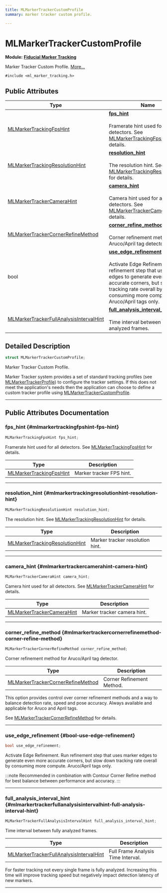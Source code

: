 ```yaml
---
title: MLMarkerTrackerCustomProfile
summary: marker tracker custom profile. 

---
```


# MLMarkerTrackerCustomProfile

**Module:** **[Fiducial Marker Tracking](/versioned_docs/version-14-Jun-2023/api-ref/api/Modules/group___marker_tracking/group___marker_tracking.md)**



Marker Tracker Custom Profile.  [More...](#detailed-description)


`#include <ml_marker_tracking.h>`

## Public Attributes

| Type           | Name           |
| -------------- | -------------- |
| [MLMarkerTrackingFpsHint](/versioned_docs/version-14-Jun-2023/api-ref/api/Modules/group___marker_tracking/group___marker_tracking.md#enums-mlmarkertrackingfpshint) | **[fps_hint](/versioned_docs/version-14-Jun-2023/api-ref/api/Modules/group___marker_tracking/struct_m_l_marker_tracker_custom_profile.md#mlmarkertrackingfpshint-fps-hint)** <br></br>Framerate hint used for all detectors. See [MLMarkerTrackingFpsHint](/versioned_docs/version-14-Jun-2023/api-ref/api/Modules/group___marker_tracking/group___marker_tracking.md#enum-mlmarkertrackingfpshint) for details.  |
| [MLMarkerTrackingResolutionHint](/versioned_docs/version-14-Jun-2023/api-ref/api/Modules/group___marker_tracking/group___marker_tracking.md#enums-mlmarkertrackingresolutionhint) | **[resolution_hint](/versioned_docs/version-14-Jun-2023/api-ref/api/Modules/group___marker_tracking/struct_m_l_marker_tracker_custom_profile.md#mlmarkertrackingresolutionhint-resolution-hint)** <br></br>The resolution hint. See [MLMarkerTrackingResolutionHint](/versioned_docs/version-14-Jun-2023/api-ref/api/Modules/group___marker_tracking/group___marker_tracking.md#enum-mlmarkertrackingresolutionhint) for details.  |
| [MLMarkerTrackerCameraHint](/versioned_docs/version-14-Jun-2023/api-ref/api/Modules/group___marker_tracking/group___marker_tracking.md#enums-mlmarkertrackercamerahint) | **[camera_hint](/versioned_docs/version-14-Jun-2023/api-ref/api/Modules/group___marker_tracking/struct_m_l_marker_tracker_custom_profile.md#mlmarkertrackercamerahint-camera-hint)** <br></br>Camera hint used for all detectors. See [MLMarkerTrackerCameraHint](/versioned_docs/version-14-Jun-2023/api-ref/api/Modules/group___marker_tracking/group___marker_tracking.md#enum-mlmarkertrackercamerahint) for details.  |
| [MLMarkerTrackerCornerRefineMethod](/versioned_docs/version-14-Jun-2023/api-ref/api/Modules/group___marker_tracking/group___marker_tracking.md#enums-mlmarkertrackercornerrefinemethod) | **[corner_refine_method](/versioned_docs/version-14-Jun-2023/api-ref/api/Modules/group___marker_tracking/struct_m_l_marker_tracker_custom_profile.md#mlmarkertrackercornerrefinemethod-corner-refine-method)** <br></br>Corner refinement method for Aruco/April tag detector.  |
| bool | **[use_edge_refinement](/versioned_docs/version-14-Jun-2023/api-ref/api/Modules/group___marker_tracking/struct_m_l_marker_tracker_custom_profile.md#bool-use-edge-refinement)** <br></br>Activate Edge Refinement. Run refinement step that uses marker edges to generate even more accurate corners, but slow down tracking rate overall by consuming more compute. Aruco/April tags only.  |
| [MLMarkerTrackerFullAnalysisIntervalHint](/versioned_docs/version-14-Jun-2023/api-ref/api/Modules/group___marker_tracking/group___marker_tracking.md#enums-mlmarkertrackerfullanalysisintervalhint) | **[full_analysis_interval_hint](/versioned_docs/version-14-Jun-2023/api-ref/api/Modules/group___marker_tracking/struct_m_l_marker_tracker_custom_profile.md#mlmarkertrackerfullanalysisintervalhint-full-analysis-interval-hint)** <br></br>Time interval between fully analyzed frames.  |

## Detailed Description

```cpp
struct MLMarkerTrackerCustomProfile;
```

Marker Tracker Custom Profile. 

Marker Tracker system provides a set of standard tracking profiles (see [MLMarkerTrackerProfile](/versioned_docs/version-14-Jun-2023/api-ref/api/Modules/group___marker_tracking/group___marker_tracking.md#enum-mlmarkertrackerprofile)) to configure the tracker settings. If this does not meet the application's needs then the application can choose to define a custom tracker profile using [MLMarkerTrackerCustomProfile](/versioned_docs/version-14-Jun-2023/api-ref/api/Modules/group___marker_tracking/struct_m_l_marker_tracker_custom_profile.md). 





-----------
## Public Attributes Documentation

### fps_hint {#mlmarkertrackingfpshint-fps-hint}

```cpp
MLMarkerTrackingFpsHint fps_hint;
```

Framerate hint used for all detectors. See [MLMarkerTrackingFpsHint](/versioned_docs/version-14-Jun-2023/api-ref/api/Modules/group___marker_tracking/group___marker_tracking.md#enum-mlmarkertrackingfpshint) for details. 


| Type | Description |
|--|--|
| [MLMarkerTrackingFpsHint](/versioned_docs/version-14-Jun-2023/api-ref/api/Modules/group___marker_tracking/group___marker_tracking.md#enums-mlmarkertrackingfpshint) | Marker tracker FPS hint.  |






-----------

### resolution_hint {#mlmarkertrackingresolutionhint-resolution-hint}

```cpp
MLMarkerTrackingResolutionHint resolution_hint;
```

The resolution hint. See [MLMarkerTrackingResolutionHint](/versioned_docs/version-14-Jun-2023/api-ref/api/Modules/group___marker_tracking/group___marker_tracking.md#enum-mlmarkertrackingresolutionhint) for details. 


| Type | Description |
|--|--|
| [MLMarkerTrackingResolutionHint](/versioned_docs/version-14-Jun-2023/api-ref/api/Modules/group___marker_tracking/group___marker_tracking.md#enums-mlmarkertrackingresolutionhint) | Marker tracker resolution hint.  |






-----------

### camera_hint {#mlmarkertrackercamerahint-camera-hint}

```cpp
MLMarkerTrackerCameraHint camera_hint;
```

Camera hint used for all detectors. See [MLMarkerTrackerCameraHint](/versioned_docs/version-14-Jun-2023/api-ref/api/Modules/group___marker_tracking/group___marker_tracking.md#enum-mlmarkertrackercamerahint) for details. 


| Type | Description |
|--|--|
| [MLMarkerTrackerCameraHint](/versioned_docs/version-14-Jun-2023/api-ref/api/Modules/group___marker_tracking/group___marker_tracking.md#enums-mlmarkertrackercamerahint) | Marker tracker camera hint.  |






-----------

### corner_refine_method {#mlmarkertrackercornerrefinemethod-corner-refine-method}

```cpp
MLMarkerTrackerCornerRefineMethod corner_refine_method;
```

Corner refinement method for Aruco/April tag detector. 


| Type | Description |
|--|--|
| [MLMarkerTrackerCornerRefineMethod](/versioned_docs/version-14-Jun-2023/api-ref/api/Modules/group___marker_tracking/group___marker_tracking.md#enums-mlmarkertrackercornerrefinemethod) | Corner Refinement Method.  |


This option provides control over corner refinement methods and a way to balance detection rate, speed and pose accuracy. Always available and applicable for Aruco and April tags.

See [MLMarkerTrackerCornerRefineMethod](/versioned_docs/version-14-Jun-2023/api-ref/api/Modules/group___marker_tracking/group___marker_tracking.md#enum-mlmarkertrackercornerrefinemethod) for details. 





-----------

### use_edge_refinement {#bool-use-edge-refinement}

```cpp
bool use_edge_refinement;
```

Activate Edge Refinement. Run refinement step that uses marker edges to generate even more accurate corners, but slow down tracking rate overall by consuming more compute. Aruco/April tags only. 



:::note
Recommended in combination with Contour Corner Refine method for best balance between performance and accuracy. 
:::



-----------

### full_analysis_interval_hint {#mlmarkertrackerfullanalysisintervalhint-full-analysis-interval-hint}

```cpp
MLMarkerTrackerFullAnalysisIntervalHint full_analysis_interval_hint;
```

Time interval between fully analyzed frames. 


| Type | Description |
|--|--|
| [MLMarkerTrackerFullAnalysisIntervalHint](/versioned_docs/version-14-Jun-2023/api-ref/api/Modules/group___marker_tracking/group___marker_tracking.md#enums-mlmarkertrackerfullanalysisintervalhint) | Full Frame Analysis Time Interval.  |


For faster tracking not every single frame is fully analyzed. Increasing this time will improve tracking speed but negatively impact detection latency of new markers. 





-----------


